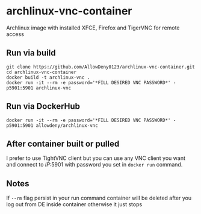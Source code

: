 # archlinux-vnc-container
Archlinux image with installed XFCE, Firefox and TigerVNC for remote access
## Run via build
```
git clone https://github.com/AllowDeny0123/archlinux-vnc-container.git
cd archlinux-vnc-container
docker build -t archlinux-vnc .
docker run -it --rm -e password='*FILL DESIRED VNC PASSWORD*' -p5901:5901 archlinux-vnc
```
## Run via DockerHub
```
docker run -it --rm -e password='*FILL DESIRED VNC PASSWORD*' -p5901:5901 allowdeny/archlinux-vnc
```
## After container built or pulled
I prefer to use TightVNC client but you can use any VNC client you want and connect to *IP*:5901 with password you set in `docker run` command.

## Notes
If `--rm` flag persist in your run command container will be deleted after you log out from DE inside container otherwise it just stops
